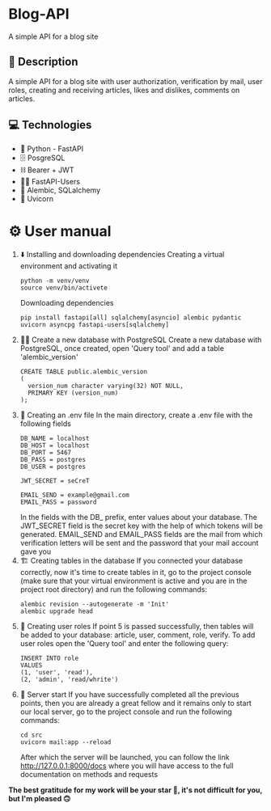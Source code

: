 # Blog-API
A simple API for a blog site

## 📖 Description
A simple API for a blog site with user authorization, verification by mail, user roles, creating and receiving articles, likes and dislikes, comments on articles.

## 💻 Technologies
- 🐍 Python - FastAPI
- 🗄️ PosgreSQL
- ⛓️ Bearer + JWT
- 🙋‍♂️ FastAPI-Users
- 📄 Alembic, SQLalchemy
- 🚀 Uvicorn

# ⚙️ User manual
1. ⬇️ Installing and downloading dependencies
   Creating a virtual environment and activating it
   ```
   python -m venv/venv
   source venv/bin/activete
   ```
   Downloading dependencies
   ```
   pip install fastapi[all] sqlalchemy[asyncio] alembic pydantic uvicorn asyncpg fastapi-users[sqlalchemy]
   ```
2. 👷‍♂️ Create a new database with PostgreSQL
   Create a new database with PostgreSQL, once created, open 'Query tool' and add a table 'alembic_version'
   ```
   CREATE TABLE public.alembic_version
   (
     version_num character varying(32) NOT NULL,
     PRIMARY KEY (version_num)
   );
   ```
4. 📂 Creating an .env file
   In the main directory, create a .env file with the following fields
   ```
   DB_NAME = localhost
   DB_HOST = localhost
   DB_PORT = 5467
   DB_PASS = postgres
   DB_USER = postgres

   JWT_SECRET = seCreT
   
   EMAIL_SEND = example@gmail.com
   EMAIL_PASS = password
   ```
   In the fields with the DB_ prefix, enter values about your database. The JWT_SECRET field is the secret key with the help of which
   tokens will be generated. EMAIL_SEND and EMAIL_PASS fields are the mail from which verification letters will be sent and the password       that your mail account gave you
6. 🏗️ Creating tables in the database
   If you connected your database correctly, now it's time to create tables in it, go to the project console (make sure that your virtual      environment is active and you are in the project root directory) and run the following commands:
   ```
   alembic revision --autogenerate -m 'Init'
   alembic upgrade head
   ```
7. 📎 Creating user roles
   If point 5 is passed successfully, then tables will be added to your database: article, user, comment, role, verify. To add user roles      open the 'Query tool' and enter the following query:
   ```
   INSERT INTO role
   VALUES
   (1, 'user', 'read'),
   (2, 'admin', 'read/whrite')
   ```
7. 🏁 Server start
   If you have successfully completed all the previous points, then you are already a great fellow and it remains only to start our local      server, go to the project console and run the following commands:
   ```
   cd src
   uvicorn mail:app --reload
   ```
   After which the server will be launched, you can follow the link http://127.0.0.1:8000/docs where you will have access to the full          documentation on methods and requests

**The best gratitude for my work will be your star 🌟, it's not difficult for you, but I'm pleased 🙃**
